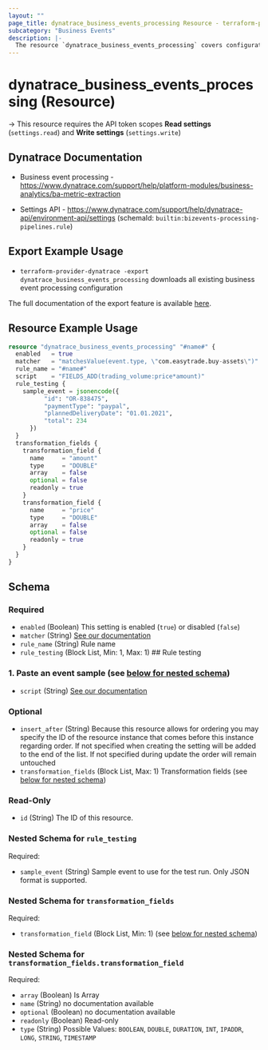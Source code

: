 ```yaml
---
layout: ""
page_title: dynatrace_business_events_processing Resource - terraform-provider-dynatrace"
subcategory: "Business Events"
description: |-
  The resource `dynatrace_business_events_processing` covers configuration for business event processing
---
```


# dynatrace_business_events_processing (Resource)

-> This resource requires the API token scopes **Read settings** (`settings.read`) and **Write settings** (`settings.write`)

## Dynatrace Documentation

- Business event processing - https://www.dynatrace.com/support/help/platform-modules/business-analytics/ba-metric-extraction

- Settings API - https://www.dynatrace.com/support/help/dynatrace-api/environment-api/settings (schemaId: `builtin:bizevents-processing-pipelines.rule`)

## Export Example Usage

- `terraform-provider-dynatrace -export dynatrace_business_events_processing` downloads all existing business event processing configuration

The full documentation of the export feature is available [here](https://registry.terraform.io/providers/dynatrace-oss/dynatrace/latest/docs/guides/export-v2).

## Resource Example Usage

```terraform
resource "dynatrace_business_events_processing" "#name#" {
  enabled   = true
  matcher   = "matchesValue(event.type, \"com.easytrade.buy-assets\")"
  rule_name = "#name#"
  script    = "FIELDS_ADD(trading_volume:price*amount)"
  rule_testing {
    sample_event = jsonencode({
          "id": "OR-838475",
          "paymentType": "paypal",
          "plannedDeliveryDate": "01.01.2021",
          "total": 234
      })
  }
  transformation_fields {
    transformation_field {
      name     = "amount"
      type     = "DOUBLE"
      array    = false
      optional = false
      readonly = true
    }
    transformation_field {
      name     = "price"
      type     = "DOUBLE"
      array    = false
      optional = false
      readonly = true
    }
  }
}
```

<!-- schema generated by tfplugindocs -->
## Schema

### Required

- `enabled` (Boolean) This setting is enabled (`true`) or disabled (`false`)
- `matcher` (String) [See our documentation](https://dt-url.net/bp234rv)
- `rule_name` (String) Rule name
- `rule_testing` (Block List, Min: 1, Max: 1) ## Rule testing
### 1. Paste an event sample (see [below for nested schema](#nestedblock--rule_testing))
- `script` (String) [See our documentation](https://dt-url.net/pz030w5)

### Optional

- `insert_after` (String) Because this resource allows for ordering you may specify the ID of the resource instance that comes before this instance regarding order. If not specified when creating the setting will be added to the end of the list. If not specified during update the order will remain untouched
- `transformation_fields` (Block List, Max: 1) Transformation fields (see [below for nested schema](#nestedblock--transformation_fields))

### Read-Only

- `id` (String) The ID of this resource.

<a id="nestedblock--rule_testing"></a>
### Nested Schema for `rule_testing`

Required:

- `sample_event` (String) Sample event to use for the test run. Only JSON format is supported.


<a id="nestedblock--transformation_fields"></a>
### Nested Schema for `transformation_fields`

Required:

- `transformation_field` (Block List, Min: 1) (see [below for nested schema](#nestedblock--transformation_fields--transformation_field))

<a id="nestedblock--transformation_fields--transformation_field"></a>
### Nested Schema for `transformation_fields.transformation_field`

Required:

- `array` (Boolean) Is Array
- `name` (String) no documentation available
- `optional` (Boolean) no documentation available
- `readonly` (Boolean) Read-only
- `type` (String) Possible Values: `BOOLEAN`, `DOUBLE`, `DURATION`, `INT`, `IPADDR`, `LONG`, `STRING`, `TIMESTAMP`
 